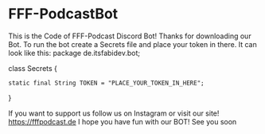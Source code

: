 # FFF-PodcastBot
This is the Code of FFF-Podcast Discord Bot!
Thanks for downloading our Bot. To run the bot create a Secrets file and place your token in there. It can look like this:
package de.itsfabidev.bot;

class Secrets {

    static final String TOKEN = "PLACE_YOUR_TOKEN_IN_HERE";

}

If you want to support us follow us on Instagram or visit our site! https://fffpodcast.de
I hope you have fun with our BOT! See you soon
